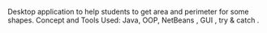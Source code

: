 
Desktop application to help students to get area and perimeter for some shapes. Concept and Tools Used: Java, OOP, NetBeans , GUI , try & catch .
